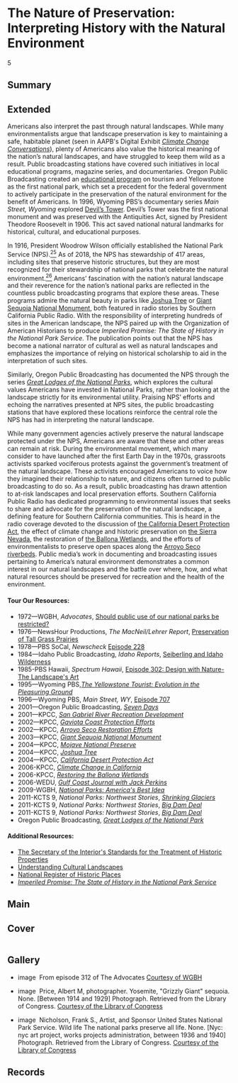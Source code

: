 # The Nature of Preservation: Interpreting History with the Natural Environment
5

## Summary

## Extended

Americans also interpret the past through natural landscapes. While many environmentalists argue that landscape preservation is key to maintaining a safe, habitable planet (seen in AAPB's Digital Exhibit [*Climate Change Conversations*](http://americanarchive.org/exhibits/climate-change)), plenty of Americans also value the historical meaning of the nation’s natural landscapes, and have struggled to keep them wild as a result. Public broadcasting stations have covered such initiatives in local educational programs, magazine series, and documentaries. Oregon Public Broadcasting created an [educational program](/catalog/cpb-aacip_260-82x3fqhp) on tourism and Yellowstone as the first national park, which set a precedent for the federal government to actively participate in the preservation of the natural environment for the benefit of Americans. In 1996, Wyoming PBS’s documentary series *Main Street, Wyoming* explored [Devil’s Tower](/catalog/cpb-aacip_260-42n5tgf3). Devil’s Tower was the first national monument and was preserved with the Antiquities Act, signed by President Theodore Roosevelt in 1906. This act saved national natural landmarks for historical, cultural, and educational purposes.

In 1916, President Woodrow Wilson officially established the National Park Service (NPS).[<sup>25</sup>](/exhibits/historic-preservation/notes#25) As of 2018, the NPS has stewardship of 417 areas, including sites that preserve historic structures, but they are most recognized for their stewardship of national parks that celebrate the natural environment.[<sup>26</sup>](/exhibits/historic-preservation/notes#26) Americans’ fascination with the nation’s natural landscape and their reverence for the nation’s national parks are reflected in the countless public broadcasting programs that explore these areas. These programs admire the natural beauty in parks like [Joshua Tree](/catalog/cpb-aacip_511-vh5cc0vq9f) or [Giant Sequoia National Monument](/catalog/cpb-aacip_511-j09w08x57s), both featured in radio stories by Southern California Public Radio. With the responsibility of interpreting hundreds of sites in the American landscape, the NPS paired up with the Organization of American Historians to produce *Imperiled Promise: The State of History in the National Park Service*. The publication points out that the NPS has become a national narrator of cultural as well as natural landscapes and emphasizes the importance of relying on historical scholarship to aid in the interpretation of such sites.

Similarly, Oregon Public Broadcasting has documented the NPS through the series [*Great Lodges of the National Parks*](/catalog/cpb-aacip_153-94hmh3v8), which explores the cultural values Americans have invested in National Parks, rather than looking at the landscape strictly for its environmental utility. Praising NPS’ efforts and echoing the narratives presented at NPS sites, the public broadcasting stations that have explored these locations reinforce the central role the NPS has had in interpreting the natural landscape.

While many government agencies actively preserve the natural landscape protected under the NPS, Americans are aware that these and other areas can remain at risk. During the environmental movement, which many consider to have launched after the first Earth Day in the 1970s, grassroots activists sparked vociferous protests against the government’s treatment of the natural landscape. These activists encouraged Americans to voice how they imagined their relationship to nature, and citizens often turned to public broadcasting to do so. As a result, public broadcasting has drawn attention to at-risk landscapes and local preservation efforts. Southern California Public Radio has dedicated programming to environmental issues that seeks to share and advocate for the preservation of the natural landscape, a defining feature for Southern California communities. This is heard in the radio coverage devoted to the discussion of [the California Desert Protection Act](/catalog/cpb-aacip_511-s46h12w350), the effect of climate change and historic preservation on [the Sierra Nevada](/catalog/cpb-aacip_511-ft8df6kt88), the restoration of [the Ballona Wetlands](/catalog/cpb-aacip_511-9s1kh0fm3z), and the efforts of environmentalists to preserve open spaces along the [Arroyo Seco riverbeds](/catalog/cpb-aacip_511-804xg9fw2m).  Public media’s work in documenting and broadcasting issues pertaining to America’s natural environment demonstrates a common interest in our natural landscapes and the battle over where, how, and what natural resources should be preserved for recreation and the health of the environment.

#### Tour Our Resources:

- 1972—WGBH, *Advocates*, [Should public use of our national parks be restricted?](/catalog/cpb-aacip_15-862b853n6h)
- 1976—NewsHour Productions, *The MacNeil/Lehrer Report*, [Preservation of Tall Grass Prairies](/catalog/cpb-aacip_507-jm23b5x31t)
- 1978—PBS SoCal, *Newscheck* [Episode 228](/catalog/cpb-aacip_221-870vthgd)
- 1984—Idaho Public Broadcasting, *Idaho Reports*, [Seiberling and Idaho Wilderness](/catalog/cpb-aacip_328-687h4bqv)
- 1985-PBS Hawaii, *Spectrum Hawaii*, [Episode 302: Design with Nature-The Landscape's Art](/catalog/cpb-aacip_225-15p8d0vd)
- 1995—Wyoming PBS,[*The Yellowstone Tourist: Evolution in the Pleasuring Ground*](/catalog/cpb-aacip_260-82x3fqhp)
- 1996—Wyoming PBS, *Main Street, WY*, [Episode 707](/catalog/cpb-aacip_260-42n5tgf3)
- 2001—Oregon Public Broadcasting, [*Seven Days*](/catalog/cpb-aacip_394-89280rhk)
- 2001—KPCC, [*San Gabriel River Recreation Development*](/catalog/cpb-aacip_511-sb3ws8jd1g)
- 2002—KPCC, [*Gaviota Coast Protection Efforts*](/catalog/cpb-aacip_511-rj48p5w613)
- 2002—KPCC, [*Arroyo Seco Restoration Efforts*](/catalog/cpb-aacip_511-804xg9fw2m)
- 2003—KPCC, [*Giant Sequoia National Monument*](/catalog/cpb-aacip_511-j09w08x57s)
- 2004—KPCC, [*Mojave National Preserve*](/catalog/cpb-aacip_511-rb6vx06w2d)
- 2004—KPCC, [*Joshua Tree*](/catalog/cpb-aacip_511-vh5cc0vq9f)
- 2004—KPCC, [*California Desert Protection Act*](/catalog/cpb-aacip_511-s46h12w350)
- 2006-KPCC, [*Climate Change in California*](/catalog/cpb-aacip_511-ft8df6kt88)
- 2006-KPCC, [*Restoring the Ballona Wetlands*](/catalog/cpb-aacip_511-9s1kh0fm3z)
- 2006-WEDU, [*Gulf Coast Journal with Jack Perkins*](/catalog/cpb-aacip_322-40ksn4b8)
- 2009-WGBH, [*National Parks: America's Best Idea*](/catalog/cpb-aacip_15-cf9j38km9f)
- 2011-KCTS 9, *National Parks: Northwest Stories*, [*Shrinking Glaciers*](/catalog/cpb-aacip_283-38jdfsn0)
- 2011-KCTS 9, *National Parks: Northwest Stories*, [*Big Dam Deal*](/catalog/cpb-aacip_283-52j6qc43)
- 2011-KCTS 9, *National Parks: Northwest Stories*, [*Big Dam Deal*](/catalog/cpb-aacip_283-52j6qc43)
- Oregon Public Broadcasting, [*Great Lodges of the National Park*](/catalog/cpb-aacip_153-94hmh3v8)

#### Additional Resources:

- [The Secretary of the Interior's Standards for the Treatment of Historic Properties](https://www.nps.gov/tps/standards.htm)
- [Understanding Cultural Landscapes](https://www.nps.gov/subjects/culturallandscapes/understand-cl.htm)
- [National Register of Historic Places](https://www.nps.gov/nr/)
- [*Imperiled Promise: The State of History in the National Park Service*](http://www.oah.org/programs/the-oah-national-park-service-collaboration/imperiled-promise-the-state-of-history-in-the-national-park-service/)

## Main

## Cover
  <img title="Cover Image" alt="" src="https://s3.amazonaws.com/americanarchive.org/exhibits/nationalparks_sm.png">

## Gallery
  - <a class="type">image</a>
    <img alt="" src="https://s3.amazonaws.com/americanarchive.org/exhibits/nationalparks_sm.png">
    <a class="caption-text">From episode 312 of The Advocates</a>
    <a class="credit-link" href="http://americanarchive.org/catalog/cpb-aacip_15-862b853n6h">Courtesy of WGBH</a>
    <a class="asset-url" href="http://americanarchive.org/catalog/cpb-aacip_15-862b853n6h"></a>
    
  - <a class="type">image</a>
    <img alt="" src="https://s3.amazonaws.com/americanarchive.org/exhibits/giantsequoia.jpg">
    <a class="caption-text">Price, Albert M, photographer. Yosemite, "Grizzly Giant" sequoia. None. [Between 1914 and 1929] Photograph. Retrieved from the Library of Congress.</a>
    <a class="credit-link" href="http://www.loc.gov">Courtesy of the Library of Congress</a>
    
  - <a class="type">image</a>
    <img alt="" src="https://s3.amazonaws.com/americanarchive.org/exhibits/wpanpsposter_sm.png">
    <a class="caption-text">Nicholson, Frank S., Artist, and Sponsor United States National Park Service. Wild life The national parks preserve all life. None. [Nyc: nyc art project, works projects administration, between 1936 and 1940] Photograph. Retrieved from the Library of Congress.</a>
    <a class="credit-link" href="http://www.loc.gov">Courtesy of the Library of Congress</a>

## Records
